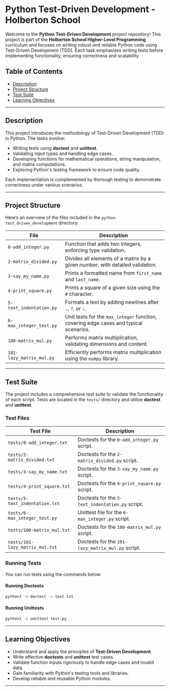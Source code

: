 # Python Test-Driven Development - Holberton School

Welcome to the **Python Test-Driven Development** project repository! This project is part of the **Holberton School Higher-Level Programming** curriculum and focuses on writing robust and reliable Python code using Test-Driven Development (TDD). Each task emphasizes writing tests before implementing functionality, ensuring correctness and scalability.

## Table of Contents

- [Description](#description)
- [Project Structure](#project-structure)
- [Test Suite](#test-suite)
- [Learning Objectives](#learning-objectives)

---

## Description

This project introduces the methodology of Test-Driven Development (TDD) in Python. The tasks involve:

- Writing tests using **doctest** and **unittest**.
- Validating input types and handling edge cases.
- Developing functions for mathematical operations, string manipulation, and matrix computations.
- Exploring Python's testing framework to ensure code quality.

Each implementation is complemented by thorough testing to demonstrate correctness under various scenarios.

---

## Project Structure

Here’s an overview of the files included in the `python-test_driven_development` directory:

| File                     | Description                                                                           |
| ------------------------ | ------------------------------------------------------------------------------------- |
| `0-add_integer.py`       | Function that adds two integers, enforcing type validation.                           |
| `2-matrix_divided.py`    | Divides all elements of a matrix by a given number, with detailed validation.         |
| `3-say_my_name.py`       | Prints a formatted name from `first_name` and `last_name`.                            |
| `4-print_square.py`      | Prints a square of a given size using the `#` character.                              |
| `5-text_indentation.py`  | Formats a text by adding newlines after `.`, `?`, or `:`.                             |
| `6-max_integer_test.py`  | Unit tests for the `max_integer` function, covering edge cases and typical scenarios. |
| `100-matrix_mul.py`      | Performs matrix multiplication, validating dimensions and content.                    |
| `101-lazy_matrix_mul.py` | Efficiently performs matrix multiplication using the `numpy` library.                 |

---

## Test Suite

The project includes a comprehensive test suite to validate the functionality of each script. Tests are located in the `tests/` directory and utilize **doctest** and **unittest**.

### Test Files

| Test File                       | Description                                       |
| ------------------------------- | ------------------------------------------------- |
| `tests/0-add_integer.txt`       | Doctests for the `0-add_integer.py` script.       |
| `tests/2-matrix_divided.txt`    | Doctests for the `2-matrix_divided.py` script.    |
| `tests/3-say_my_name.txt`       | Doctests for the `3-say_my_name.py` script.       |
| `tests/4-print_square.txt`      | Doctests for the `4-print_square.py` script.      |
| `tests/5-text_indentation.txt`  | Doctests for the `5-text_indentation.py` script.  |
| `tests/6-max_integer_test.py`   | Unittest file for the `6-max_integer.py` script.  |
| `tests/100-matrix_mul.txt`      | Doctests for the `100-matrix_mul.py` script.      |
| `tests/101-lazy_matrix_mul.txt` | Doctests for the `101-lazy_matrix_mul.py` script. |

### Running Tests

You can run tests using the commands below:

#### Running Doctests

```bash
python3 -m doctest -v test.txt
```

#### Running Unittests

```bash
python3 -m unittest test.py
```

---

## Learning Objectives

- Understand and apply the principles of **Test-Driven Development**.
- Write effective **doctests** and **unittest** test cases.
- Validate function inputs rigorously to handle edge cases and invalid data.
- Gain familiarity with Python's testing tools and libraries.
- Develop reliable and reusable Python modules.

---
